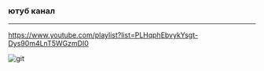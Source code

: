 ### ютуб канал
___

https://www.youtube.com/playlist?list=PLHqphEbvykYsgt-Dys90m4LnT5WGzmDI0

![git](https://github.com/user-attachments/assets/be710210-78bf-474b-a4e7-0ffcc4c200fd)
